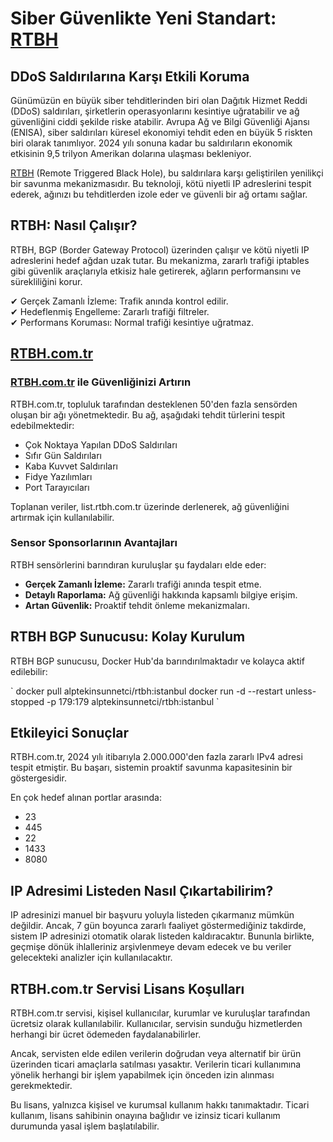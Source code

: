 # Siber Güvenlikte Yeni Standart: [RTBH](http://rtbh.com.tr)

## DDoS Saldırılarına Karşı Etkili Koruma

Günümüzün en büyük siber tehditlerinden biri olan Dağıtık Hizmet Reddi (DDoS) saldırıları, şirketlerin operasyonlarını kesintiye uğratabilir ve ağ güvenliğini ciddi şekilde riske atabilir. Avrupa Ağ ve Bilgi Güvenliği Ajansı (ENISA), siber saldırıları küresel ekonomiyi tehdit eden en büyük 5 riskten biri olarak tanımlıyor. 2024 yılı sonuna kadar bu saldırıların ekonomik etkisinin 9,5 trilyon Amerikan dolarına ulaşması bekleniyor.

[RTBH](http://rtbh.com.tr) (Remote Triggered Black Hole), bu saldırılara karşı geliştirilen yenilikçi bir savunma mekanizmasıdır. Bu teknoloji, kötü niyetli IP adreslerini tespit ederek, ağınızı bu tehditlerden izole eder ve güvenli bir ağ ortamı sağlar.

## RTBH: Nasıl Çalışır?

RTBH, BGP (Border Gateway Protocol) üzerinden çalışır ve kötü niyetli IP adreslerini hedef ağdan uzak tutar. Bu mekanizma, zararlı trafiği iptables gibi güvenlik araçlarıyla etkisiz hale getirerek, ağların performansını ve sürekliliğini korur.

✔ Gerçek Zamanlı İzleme: Trafik anında kontrol edilir.  
✔ Hedeflenmiş Engelleme: Zararlı trafiği filtreler.  
✔ Performans Koruması: Normal trafiği kesintiye uğratmaz.

## [RTBH.com.tr](http://rtbh.com.tr)

### [RTBH.com.tr](http://rtbh.com.tr) ile Güvenliğinizi Artırın

RTBH.com.tr, topluluk tarafından desteklenen 50'den fazla sensörden oluşan bir ağı yönetmektedir. Bu ağ, aşağıdaki tehdit türlerini tespit edebilmektedir:

- Çok Noktaya Yapılan DDoS Saldırıları
- Sıfır Gün Saldırıları
- Kaba Kuvvet Saldırıları
- Fidye Yazılımları
- Port Tarayıcıları

Toplanan veriler, list.rtbh.com.tr üzerinde derlenerek, ağ güvenliğini artırmak için kullanılabilir.

### Sensor Sponsorlarının Avantajları

RTBH sensörlerini barındıran kuruluşlar şu faydaları elde eder:

- **Gerçek Zamanlı İzleme:** Zararlı trafiği anında tespit etme.
- **Detaylı Raporlama:** Ağ güvenliği hakkında kapsamlı bilgiye erişim.
- **Artan Güvenlik:** Proaktif tehdit önleme mekanizmaları.

## RTBH BGP Sunucusu: Kolay Kurulum

RTBH BGP sunucusu, Docker Hub'da barındırılmaktadır ve kolayca aktif edilebilir:

\`
docker pull alptekinsunnetci/rtbh:istanbul
docker run -d --restart unless-stopped -p 179:179 alptekinsunnetci/rtbh:istanbul
\`

## Etkileyici Sonuçlar

RTBH.com.tr, 2024 yılı itibarıyla 2.000.000'den fazla zararlı IPv4 adresi tespit etmiştir. Bu başarı, sistemin proaktif savunma kapasitesinin bir göstergesidir.

En çok hedef alınan portlar arasında:
- 23
- 445
- 22
- 1433
- 8080

## IP Adresimi Listeden Nasıl Çıkartabilirim?

IP adresinizi manuel bir başvuru yoluyla listeden çıkarmanız mümkün değildir. Ancak, 7 gün boyunca zararlı faaliyet göstermediğiniz takdirde, sistem IP adresinizi otomatik olarak listeden kaldıracaktır. Bununla birlikte, geçmişe dönük ihlalleriniz arşivlenmeye devam edecek ve bu veriler gelecekteki analizler için kullanılacaktır.

## RTBH.com.tr Servisi Lisans Koşulları

RTBH.com.tr servisi, kişisel kullanıcılar, kurumlar ve kuruluşlar tarafından ücretsiz olarak kullanılabilir. Kullanıcılar, servisin sunduğu hizmetlerden herhangi bir ücret ödemeden faydalanabilirler.

Ancak, servisten elde edilen verilerin doğrudan veya alternatif bir ürün üzerinden ticari amaçlarla satılması yasaktır. Verilerin ticari kullanımına yönelik herhangi bir işlem yapabilmek için önceden izin alınması gerekmektedir.

Bu lisans, yalnızca kişisel ve kurumsal kullanım hakkı tanımaktadır. Ticari kullanım, lisans sahibinin onayına bağlıdır ve izinsiz ticari kullanım durumunda yasal işlem başlatılabilir.
